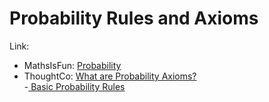 # Probability Rules and Axioms

Link:  
- MathsIsFun: [Probability](https://www.mathsisfun.com/data/probability.html)  
- ThoughtCo: [What are Probability Axioms?](https://www.thoughtco.com/what-are-probability-axioms-3126567)  
-[ Basic Probability Rules](https://bolt.mph.ufl.edu/6050-6052/unit-3/module-6/)

